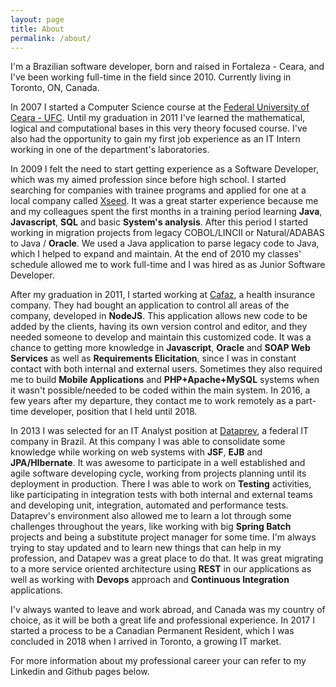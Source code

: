 ```yaml
---
layout: page
title: About
permalink: /about/
---
```

I'm a Brazilian software developer, born and raised in Fortaleza - Ceara, and I've been working full-time in the field since 2010. Currently living in Toronto, ON, Canada.

In 2007 I started a Computer Science course at the [Federal University of Ceara - UFC](http://www.ufc.br). Until my graduation in 2011 I've learned the mathematical, logical and computational bases in this very theory focused course. I've also had the opportunity to gain my first job experience as an IT Intern working in one of the department's laboratories.

In 2009 I felt the need to start getting experience as a Software Developer, which was my aimed profession since before high school. I started searching for companies with trainee programs and applied for one at a local company called [Xseed](http://www.xseed.com.br/eng/). It was a great starter experience because me and my colleagues spent the first months in a training period learning **Java**, **Javascript**, **SQL** and basic **System's analysis**. After this period I started working in migration projects from legacy COBOL/LINCII or Natural/ADABAS to Java / **Oracle**. We used a Java application to parse legacy code to Java, which I helped to expand and maintain. At the end of 2010 my classes' schedule allowed me to work full-time and I was hired as as Junior Software Developer.

After my graduation in 2011, I started working at [Cafaz](http://www.cafaz.org.br/), a health insurance company. They had bought an application to control all areas of the company, developed in **NodeJS**. This application allows new code to be added by the clients, having its own version control and editor, and they needed someone to develop and maintain this customized code. It was a chance to getting more knowledge in **Javascript**, **Oracle** and **SOAP Web Services** as well as **Requirements Elicitation**, since I was in constant contact with both internal and external users. Sometimes they also required me to build **Mobile Applications** and **PHP+Apache+MySQL** systems when it wasn't possible/needed to be coded within the main system. In 2016, a few years after my departure, they contact me to work remotely as a part-time developer, position that I held until 2018.

In 2013 I was selected for an IT Analyst position at [Dataprev](https://portal.dataprev.gov.br/), a federal IT company in Brazil. At this company I was able to consolidate some knowledge while working on web systems with **JSF**, **EJB** and **JPA/HIbernate**. It was awesome to participate in a well established and agile software developing cycle, working from projects planning until its deployment in production. There I was able to work on **Testing** activities, like participating in integration tests with both internal and external teams and developing unit, integration, automated and performance tests. Dataprev's environment also allowed me to learn a lot through some challenges throughout the years, like working with big **Spring Batch** projects and being a substitute project manager for some time. I'm always trying to stay updated and to learn new things that can help in my profession, and Datapev was a great place to do that. It was great migrating to a more service oriented architecture using **REST** in our applications as well as working with **Devops** approach and **Continuous Integration** applications.

I'v always wanted to leave and work abroad, and Canada was my country of choice, as it will be both a great life and professional experience. In 2017 I started a process to be a Canadian Permanent Resident, which I was concluded in 2018 when I arrived in Toronto, a growing IT market.

For more information about my professional career your can refer to my Linkedin and Github pages below.
